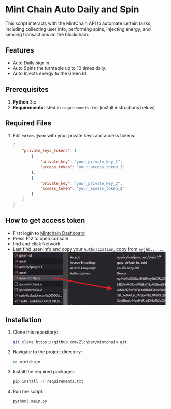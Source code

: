 # Mint Chain Auto Daily and Spin

This script interacts with the MintChain API to automate certain tasks, including collecting user info, performing spins, injecting energy, and sending transactions on the blockchain.

## Features

- Auto Daily sign in.
- Auto Spins the turntable up to 10 times daily.
- Auto Injects energy to the Green Id.

## Prerequisites

1. **Python** 3.x
2. **Requirements** listed in `requirements.txt` (install instructions below)

## Required Files

1. Edit **`token.json`**: with your private keys and access tokens:
    ```json
    {
        "private_keys_tokens": [
            {
                "private_key": "your_private_key_1",
                "access_token": "your_access_token_1"
            },
            {
                "private_key": "your_private_key_2",
                "access_token": "your_access_token_2"
            }
        ]
    }
    ```

## How to get access token
- First login to [Mintchain Dashboard](https://www.mintchain.io/mint-forest?inviteCode=4AAAD2AE)
- Press F12 to open console
- find and click Network 
- Last find user-info and copy your `Authorization`, copy from `eyjhb......`
![alt text](image.png)
## Installation

1. Clone this repository:
    ```bash
    git clone https://github.com/Zlcyber/mintchain.git
    ```
2. Navigate to the project directory:
    ```bash
    cd mintchain
    ```
3. Install the required packages:
    ```bash
    pip install -r requirements.txt
    ```
4. Run the script:
    ```bash
    python3 main.py
    ```



